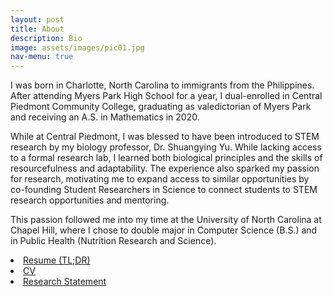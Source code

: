 ```yaml
---
layout: post
title: About
description: Bio
image: assets/images/pic01.jpg
nav-menu: true
---
```


I was born in Charlotte, North Carolina to immigrants from the Philippines. After attending Myers Park High School for a year, I dual-enrolled in Central Piedmont Community College, graduating as valedictorian of Myers Park and receiving an A.S. in Mathematics in 2020. 

While at Central Piedmont, I was blessed to have been introduced to STEM research by my biology professor, Dr. Shuangying Yu. While lacking access to a formal research lab, I learned both biological principles and the skills of resourcefulness and adaptability. The experience also sparked my passion for research, motivating me to expand access to similar opportunities by co-founding Student Researchers
in Science to connect students to STEM research opportunities and mentoring.

This passion followed me into my time at the University of North Carolina at Chapel Hill, where I chose to double major in Computer Science (B.S.) and in Public Health (Nutrition Research and Science).

<li><a href="{% link assets/pdfs/Mendoza_Resume.pdf %}" class="button">Resume (TL;DR)</a></li>
<li><a href="{% link assets/pdfs/Mendoza_CV.pdf %}" class="button">CV</a></li>
<li><a href="{% link assets/pdfs/Mendoza_Research_Statement.pdf %}" class="button">Research Statement</a></li>

<!-- Explain how I got into activities; link cv and/or research statement, resume -->